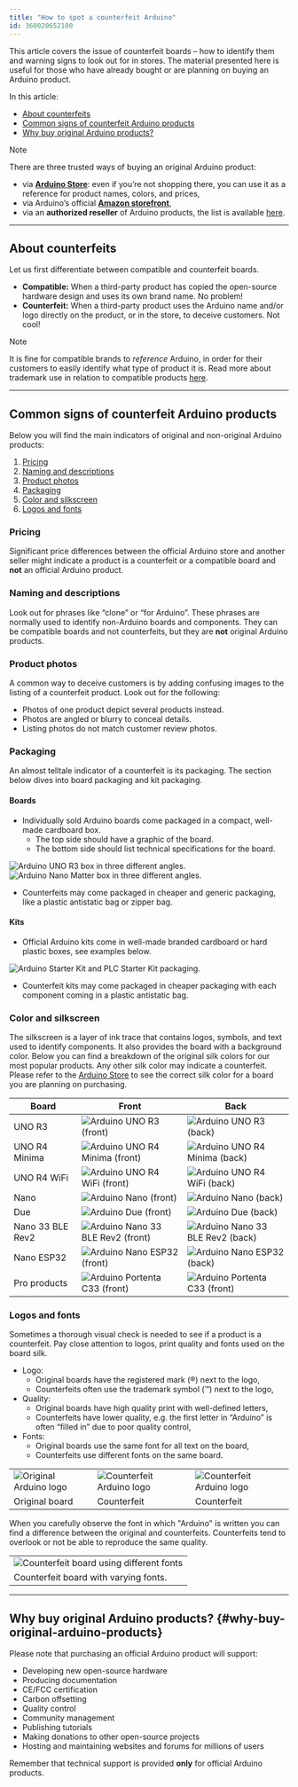 ```yaml
---
title: "How to spot a counterfeit Arduino"
id: 360020652100
---
```


This article covers the issue of counterfeit boards – how to identify them and warning signs to look out for in stores. The material presented here is useful for those who have already bought or are planning on buying an Arduino product.

In this article:

* [About counterfeits](#about-counterfeits)
* [Common signs of counterfeit Arduino products](#common-signs-of-counterfeit-arduino-products)
* [Why buy original Arduino products?](#why-buy-original-arduino-products)

> [!NOTE]
> There are three trusted ways of buying an original Arduino product:
>
> * via **[Arduino Store](https://store.arduino.cc/)**: even if you’re not shopping there, you can use it as a reference for product names, colors, and prices,
> * via Arduino’s official **[Amazon storefront](https://www.amazon.com/stores/Arduino/page/E4CD2702-3533-4B57-8BE2-6786AA74DC08?ref_=ast_bln&store_ref=bl_ast_dp_brandLogo_sto)**,
> * via an **authorized reseller** of Arduino products, the list is available [here](https://store.arduino.cc/pages/distributors?srsltid=AfmBOoqsTcAm6WJViIrV49PnUJcVt3zQ2cxOoA8UbE0c_B-e4VhKmleN).

---

## About counterfeits

Let us first differentiate between compatible and counterfeit boards.

* **Compatible:** When a third-party product has copied the open-source hardware design and uses its own brand name. No problem!
* **Counterfeit:** When a third-party product uses the Arduino name and/or logo directly on the product, or in the store, to deceive customers. Not cool!

> [!NOTE]
> It is fine for compatible brands to *reference* Arduino, in order for their customers to easily identify what type of product it is. Read more about trademark use in relation to compatible products [here](https://support.arduino.cc/hc/en-us/articles/4677964202908-Trademark-guide-for-compatible-products?_gl=1*eqme6q*_up*MQ..*_ga*MTk3NzU3MjcxOC4xNzQyOTc3ODcx*_ga_NEXN8H46L5*MTc0Mjk3Nzg3MS4xLjEuMTc0Mjk3Nzg3Ny4wLjAuODM4OTIxNDg2).

---

## Common signs of counterfeit Arduino products

Below you will find the main indicators of original and non-original Arduino products:

1. [Pricing](#pricing)
2. [Naming and descriptions](#naming-and-descriptions)
3. [Product photos](#product-photos)
4. [Packaging](#packaging)
5. [Color and silkscreen](#color-and-silkscreen)
6. [Logos and fonts](#logos-and-fonts)

### Pricing

Significant price differences between the official Arduino store and another seller might indicate a product is a counterfeit or a compatible board and **not** an official Arduino product.

### Naming and descriptions

Look out for phrases like “clone” or “for Arduino”. These phrases are normally used to identify non-Arduino boards and components. They can be compatible boards and not counterfeits, but they are **not** original Arduino products.

### Product photos

A common way to deceive customers is by adding confusing images to the listing of a counterfeit product. Look out for the following:

* Photos of one product depict several products instead.
* Photos are angled or blurry to conceal details.
* Listing photos do not match customer review photos.

### Packaging

An almost telltale indicator of a counterfeit is its packaging. The section below dives into board packaging and kit packaging.

#### Boards

* Individually sold Arduino boards come packaged in a compact, well-made cardboard box.
  * The top side should have a graphic of the board.
  * The bottom side should list technical specifications for the board.

![Arduino UNO R3 box in three different angles.](img/counterfeit/uno-r3-box-in-three-angles.png)
![Arduino Nano Matter box in three different angles.](img/counterfeit/nano-matter-box-in-three-angles.png)

* Counterfeits may come packaged in cheaper and generic packaging, like a plastic antistatic bag or zipper bag.

#### Kits

* Official Arduino kits come in well-made branded cardboard or hard plastic boxes, see examples below.

![Arduino Starter Kit and PLC Starter Kit packaging.](img/counterfeit/kits-boxes.png)

* Counterfeit kits may come packaged in cheaper packaging with each component coming in a plastic antistatic bag.

### Color and silkscreen

The silkscreen is a layer of ink trace that contains logos, symbols, and text used to identify components. It also provides the board with a background color. Below you can find a breakdown of the original silk colors for our most popular products. Any other silk color may indicate a counterfeit. Please refer to the [Arduino Store](https://store.arduino.cc/) to see the correct silk color for a board you are planning on purchasing.

Board            | Front                                                                                        | Back
---              | ---                                                                                          | ---
UNO R3           | ![Arduino UNO R3 (front)](img/counterfeit/A000066_front.03.jpg)            | ![Arduino UNO R3 (back)](img/counterfeit/A000066_back.04.jpg)
UNO R4 Minima    | ![Arduino UNO R4 Minima (front)](img/counterfeit/ABX00080_03.front.jpg)    | ![Arduino UNO R4 Minima (back)](img/counterfeit/ABX00080_04.back.jpg)
UNO R4 WiFi      | ![Arduino UNO R4 WiFi (front)](img/counterfeit/ABX00087_03.front.jpg)      | ![Arduino UNO R4 WiFi (back)](img/counterfeit/ABX00087_04.back.jpg)
Nano             | ![Arduino Nano (front)](img/counterfeit/A000005_03.front.jpg)              | ![Arduino Nano (back)](img/counterfeit/A000005_04.back.jpg)
Due              | ![Arduino Due (front)](img/counterfeit/A000062_front.jpg)                  | ![Arduino Due (back)](img/counterfeit/A000062_back.jpg)
Nano 33 BLE Rev2 | ![Arduino Nano 33 BLE Rev2 (front)](img/counterfeit/ABX00069_03.front.jpg) | ![Arduino Nano 33 BLE Rev2 (back)](img/counterfeit/ABX00069_04.back.jpg)
Nano ESP32       | ![Arduino Nano ESP32 (front)](img/counterfeit/ABX00092_03.front.jpg)       | ![Arduino Nano ESP32 (back)](img/counterfeit/ABX00092_04.back.jpg)
Pro products     | ![Arduino Portenta C33 (front)](img/counterfeit/ABX00074_03.front.jpg)     | ![Arduino Portenta C33 (front)](img/counterfeit/ABX00074_04.back.jpg)

### Logos and fonts

Sometimes a thorough visual check is needed to see if a product is a counterfeit. Pay close attention to logos, print quality and fonts used on the board silk.

* Logo:
  * Original boards have the registered mark (®) next to the logo,
  * Counterfeits often use the trademark symbol (™) next to the logo,
* Quality:
  * Original boards have high quality print with well-defined letters,
  * Counterfeits have lower quality, e.g. the first letter in “Arduino” is often “filled in” due to poor quality control,
* Fonts:
  * Original boards use the same font for all text on the board,
  * Counterfeits use different fonts on the same board.

<table class="img-captions">
  <tr>
    <td><img src="img/counterfeit/Logo_Ok.jpg" alt="Original Arduino logo"></td>
    <td><img src="img/counterfeit/Logo_Fake.jpg" alt="Counterfeit Arduino logo"></td>
    <td><img src="img/counterfeit/Logo_Fake_2.jpg" alt="Counterfeit Arduino logo"></td>
  </tr>
  <tr>
    <td>Original board</td>
    <td>Counterfeit</td>
    <td>Counterfeit</td>
  </tr>
</table>

When you carefully observe the font in which "Arduino" is written you can find a difference between the original and counterfeits. Counterfeits tend to overlook or not be able to reproduce the same quality.

<table class="img-captions">
  <tr>
    <td><img src="img/counterfeit/fake_fonts.jpg" alt="Counterfeit board using different fonts"></td>
  </tr>
  <tr>
    <td>Counterfeit board with varying fonts.</td>
  </tr>
</table>

---

## Why buy original Arduino products? {#why-buy-original-arduino-products}

Please note that purchasing an official Arduino product will support:

* Developing new open-source hardware
* Producing documentation
* CE/FCC certification
* Carbon offsetting
* Quality control
* Community management
* Publishing tutorials
* Making donations to other open-source projects
* Hosting and maintaining websites and forums for millions of users

Remember that technical support is provided **only** for official Arduino products.
